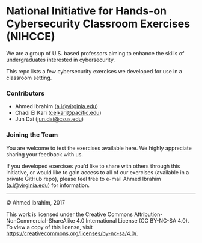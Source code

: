 # National Initiative for Hands-on Cybersecurity Classroom Exercises (NIHCCE)

We are a group of U.S. based professors aiming to enhance the skills of undergraduates interested in cybersecurity.

This repo lists a few cybersecurity exercises we developed for use in a classroom setting.

### Contributors
- Ahmed Ibrahim (a.i@virginia.edu)
- Chadi El Kari (celkari@pacific.edu)
- Jun Dai (jun.dai@csus.edu)

### Joining the Team
You are welcome to test the exercises available here. We highly appreciate sharing your feedback with us.

If you developed exercises you'd like to share with others through this initiative, or would like to gain access to all of our exercises (available in a private GitHub repo), please feel free to e-mail Ahmed Ibrahim (a.i@virginia.edu) for information.

---

&copy; Ahmed Ibrahim, 2017

This work is licensed under the Creative Commons Attribution-NonCommercial-ShareAlike 4.0 International License (CC BY-NC-SA 4.0). To view a copy of this license, visit https://creativecommons.org/licenses/by-nc-sa/4.0/.

